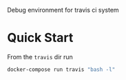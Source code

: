 Debug environment for travis ci system

# Quick Start

From the `travis` dir run

```bash
docker-compose run travis "bash -l"
```